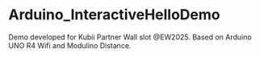 # Arduino_InteractiveHelloDemo
Demo developed for Kubii Partner Wall slot @EW2025. Based on Arduino UNO R4 Wifi and Modulino Distance.
